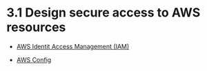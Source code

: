 # 3.1 Design secure access to AWS resources

* [AWS Identit Access Management (IAM)](iam)

* [AWS Config](config)
